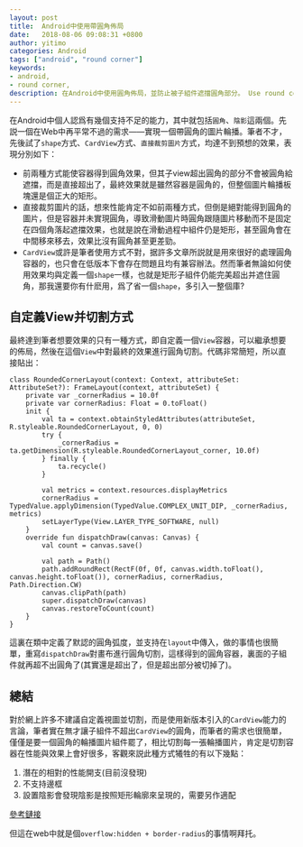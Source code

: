 ```yaml
---
layout: post
title:  Android中使用帶圓角佈局
date:   2018-08-06 09:08:31 +0800
author: yitimo
categories: Android
tags: ["android", "round corner"]
keywords:
- android,
- round corner,
description: 在Android中使用圓角佈局，並防止被子組件遮擋圓角部分。 Use round corner layout in Android, and avoid conversation of child views.
---
```


在Android中個人認爲有幾個支持不足的能力，其中就包括``圓角``、``陰影``這兩個。先説一個在Web中再平常不過的需求——實現一個帶圓角的圖片輪播。筆者不才，先後試了``shape``方式、``CardView``方式、``直接裁剪圖片``方式，均達不到預想的效果，表現分別如下：

* 前兩種方式能使容器得到圓角效果，但其子view超出圓角的部分不會被圓角給遮擋，而是直接超出了，最終效果就是雖然容器是圓角的，但整個圖片輪播板塊還是個正大的矩形。
* 直接裁剪圖片的話，想來性能肯定不如前兩種方式，但倒是絕對能得到圓角的圖片，但是容器并未實現圓角，導致滑動圖片時圓角跟隨圖片移動而不是固定在四個角落起遮擋效果，也就是說在滑動過程中組件仍是矩形，甚至圓角會在中間移來移去，效果比沒有圓角甚至更差勁。
* ``CardView``或許是筆者使用方式不對，据許多文章所説就是用來很好的處理圓角容器的，也只會在低版本下會存在問題且均有兼容辦法。然而筆者無論如何使用效果均與定義一個``shape``一樣，也就是矩形子組件仍能完美超出并遮住圓角，那我還要你有什麽用，爲了省一個``shape``，多引入一整個庫?

## 自定義View并切割方式

最終達到筆者想要效果的只有一種方式，即自定義一個``View``容器，可以繼承想要的佈局，然後在這個``View``中對最終的效果進行圓角切割。代碼非常簡短，所以直接貼出：

```
class RoundedCornerLayout(context: Context, attributeSet: AttributeSet?): FrameLayout(context, attributeSet) {
    private var _cornerRadius = 10.0f
    private var cornerRadius: Float = 0.toFloat()
    init {
        val ta = context.obtainStyledAttributes(attributeSet, R.styleable.RoundedCornerLayout, 0, 0)
        try {
            _cornerRadius = ta.getDimension(R.styleable.RoundedCornerLayout_corner, 10.0f)
        } finally {
            ta.recycle()
        }

        val metrics = context.resources.displayMetrics
        cornerRadius = TypedValue.applyDimension(TypedValue.COMPLEX_UNIT_DIP, _cornerRadius, metrics)
        setLayerType(View.LAYER_TYPE_SOFTWARE, null)
    }
    override fun dispatchDraw(canvas: Canvas) {
        val count = canvas.save()

        val path = Path()
        path.addRoundRect(RectF(0f, 0f, canvas.width.toFloat(), canvas.height.toFloat()), cornerRadius, cornerRadius, Path.Direction.CW)
        canvas.clipPath(path)
        super.dispatchDraw(canvas)
        canvas.restoreToCount(count)
    }
}
```

這裏在類中定義了默認的圓角弧度，並支持在``layout``中傳入，做的事情也很簡單，重寫``dispatchDraw``對畫布進行圓角切割，這樣得到的圓角容器，裏面的子組件就再超不出圓角了(其實還是超出了，但是超出部分被切掉了)。

## 總結

對於網上許多不建議自定義視圖並切割，而是使用新版本引入的``CardView``能力的言論，筆者實在無才讓子組件不超出``CardView``的圓角，而筆者的需求也很簡單，僅僅是要一個圓角的輪播圖片組件罷了，相比切割每一張輪播圖片，肯定是切割容器在性能與效果上會好很多，客觀來説此種方式犧牲的有以下幾點：

1. 潛在的相對的性能開支(目前沒發現)
2. 不支持邊框
3. 設置陰影會發現陰影是按照矩形輪廓來呈現的，需要另作適配

[參考鏈接](https://stackoverflow.com/questions/26074784/how-to-make-a-view-in-android-with-rounded-corners)

但這在web中就是個``overflow:hidden + border-radius``的事情啊拜托。
